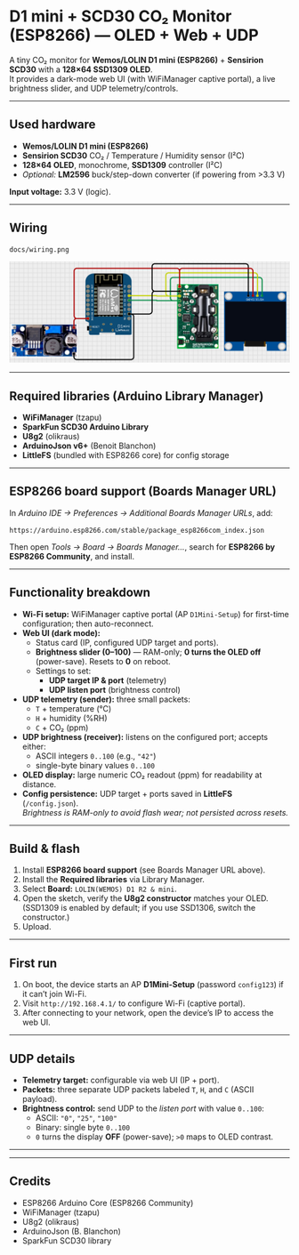 <h1>D1 mini + SCD30 CO₂ Monitor (ESP8266) — OLED + Web + UDP</h1>

<p>
A tiny CO₂ monitor for <strong>Wemos/LOLIN D1 mini (ESP8266)</strong> + <strong>Sensirion SCD30</strong> with a <strong>128×64 SSD1309 OLED</strong>.<br>
It provides a dark-mode web UI (with WiFiManager captive portal), a live brightness slider, and UDP telemetry/controls.
</p>

<hr>

<h2>Used hardware</h2>
<ul>
  <li><strong>Wemos/LOLIN D1 mini (ESP8266)</strong></li>
  <li><strong>Sensirion SCD30</strong> CO₂ / Temperature / Humidity sensor (I²C)</li>
  <li><strong>128×64 OLED</strong>, monochrome, <strong>SSD1309</strong> controller (I²C)</li>
  <li><em>Optional:</em> <strong>LM2596</strong> buck/step-down converter (if powering from &gt;3.3&nbsp;V)</li>
</ul>

<p><strong>Input voltage:</strong> 3.3&nbsp;V (logic).</p>

<hr>

<h2>Wiring</h2>
<pre><code>docs/wiring.png
</code></pre>
<p><img src="docs/wiring.png" alt="Wiring diagram" /></p>

<hr>

<h2>Required libraries (Arduino Library Manager)</h2>
<ul>
  <li><strong>WiFiManager</strong> (tzapu)</li>
  <li><strong>SparkFun SCD30 Arduino Library</strong></li>
  <li><strong>U8g2</strong> (olikraus)</li>
  <li><strong>ArduinoJson v6+</strong> (Benoit Blanchon)</li>
  <li><strong>LittleFS</strong> (bundled with ESP8266 core) for config storage</li>
</ul>

<hr>

<h2>ESP8266 board support (Boards Manager URL)</h2>
<p>In <em>Arduino IDE → Preferences → Additional Boards Manager URLs</em>, add:</p>
<pre><code>https://arduino.esp8266.com/stable/package_esp8266com_index.json
</code></pre>
<p>Then open <em>Tools → Board → Boards Manager…</em>, search for <strong>ESP8266 by ESP8266 Community</strong>, and install.</p>

<hr>

<h2>Functionality breakdown</h2>
<ul>
  <li><strong>Wi-Fi setup:</strong> WiFiManager captive portal (AP <code>D1Mini-Setup</code>) for first-time configuration; then auto-reconnect.</li>
  <li><strong>Web UI (dark mode):</strong>
    <ul>
      <li>Status card (IP, configured UDP target and ports).</li>
      <li><strong>Brightness slider (0–100)</strong> — RAM-only; <strong>0 turns the OLED off</strong> (power-save). Resets to <strong>0</strong> on reboot.</li>
      <li>Settings to set:
        <ul>
          <li><strong>UDP target IP &amp; port</strong> (telemetry)</li>
          <li><strong>UDP listen port</strong> (brightness control)</li>
        </ul>
      </li>
    </ul>
  </li>
  <li><strong>UDP telemetry (sender):</strong> three small packets:
    <ul>
      <li><code>T</code> + temperature (°C)</li>
      <li><code>H</code> + humidity (%RH)</li>
      <li><code>C</code> + CO₂ (ppm)</li>
    </ul>
  </li>
  <li><strong>UDP brightness (receiver):</strong> listens on the configured port; accepts either:
    <ul>
      <li>ASCII integers <code>0..100</code> (e.g., <code>"42"</code>)</li>
      <li>single-byte binary values <code>0..100</code></li>
    </ul>
  </li>
  <li><strong>OLED display:</strong> large numeric CO₂ readout (ppm) for readability at distance.</li>
  <li><strong>Config persistence:</strong> UDP target + ports saved in <strong>LittleFS</strong> (<code>/config.json</code>).<br>
      <em>Brightness is RAM-only to avoid flash wear; not persisted across resets.</em>
  </li>
</ul>

<hr>

<h2>Build &amp; flash</h2>
<ol>
  <li>Install <strong>ESP8266 board support</strong> (see Boards Manager URL above).</li>
  <li>Install the <strong>Required libraries</strong> via Library Manager.</li>
  <li>Select <strong>Board:</strong> <code>LOLIN(WEMOS) D1 R2 &amp; mini</code>.</li>
  <li>Open the sketch, verify the <strong>U8g2 constructor</strong> matches your OLED.<br>
      (SSD1309 is enabled by default; if you use SSD1306, switch the constructor.)</li>
  <li>Upload.</li>
</ol>

<hr>

<h2>First run</h2>
<ol>
  <li>On boot, the device starts an AP <strong>D1Mini-Setup</strong> (password <code>config123</code>) if it can’t join Wi-Fi.</li>
  <li>Visit <code>http://192.168.4.1/</code> to configure Wi-Fi (captive portal).</li>
  <li>After connecting to your network, open the device’s IP to access the web UI.</li>
</ol>

<hr>

<h2>UDP details</h2>
<ul>
  <li><strong>Telemetry target:</strong> configurable via web UI (IP + port).</li>
  <li><strong>Packets:</strong> three separate UDP packets labeled <code>T</code>, <code>H</code>, and <code>C</code> (ASCII payload).</li>
  <li><strong>Brightness control:</strong> send UDP to the <em>listen port</em> with value <code>0..100</code>:
    <ul>
      <li>ASCII: <code>"0"</code>, <code>"25"</code>, <code>"100"</code></li>
      <li>Binary: single byte <code>0..100</code></li>
      <li><code>0</code> turns the display <strong>OFF</strong> (power-save); <code>&gt;0</code> maps to OLED contrast.</li>
    </ul>
  </li>
</ul>

<hr>

<hr>

<h2>Credits</h2>
<ul>
  <li>ESP8266 Arduino Core (ESP8266 Community)</li>
  <li>WiFiManager (tzapu)</li>
  <li>U8g2 (olikraus)</li>
  <li>ArduinoJson (B. Blanchon)</li>
  <li>SparkFun SCD30 library</li>
</ul>
